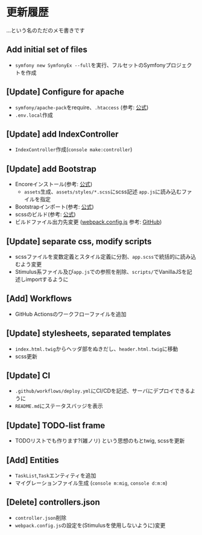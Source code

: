 # 更新履歴

…という名のただのメモ書きです

## Add initial set of files

 - `symfony new SymfonyEx --full`を実行、フルセットのSymfonyプロジェクトを作成

## [Update] Configure for apache

 - `symfony/apache-pack`をrequire、`.htaccess` (参考: [公式](https://symfony.com/doc/current/setup/web_server_configuration.html))
 - `.env.local`作成

## [Update] add IndexController

 - `IndexController`作成(`console make:controller`)

## [Update] add Bootstrap

 - Encoreインストール(参考: [公式](https://symfony.com/doc/current/frontend/encore/installation.html))
    - `assets`生成、`assets/styles/*.scss`にscss記述 `app.js`に読み込むファイルを指定
 - Bootstrapインポート(参考: [公式](https://symfony.com/doc/current/frontend/encore/bootstrap.html))
 - scssのビルド(参考: [公式](https://symfony.com/doc/current/the-fast-track/en/22-encore.html#leveraging-bootstrap))
 - ビルドファイル出力先変更 ([webpack.config.js](webpack.config.js#L13-L15) 参考: [GitHub](https://github.com/symfony/webpack-encore/issues/580))

## [Update] separate css, modify scripts

 - scssファイルを変数定義とスタイル定義に分割、`app.scss`で統括的に読み込むよう変更
 - Stimulus系ファイル及び`app.js`での参照を削除、`scripts/`でVanillaJSを記述しimportするように

## [Add] Workflows

 - GitHub Actionsのワークフローファイルを追加

## [Update] stylesheets, separated templates

 - `index.html.twig`からヘッダ部をぬきだし、`header.html.twig`に移動
 - scss更新

## [Update] CI

 - `.github/workflows/deploy.yml`にCI/CDを記述、サーバにデプロイできるように
 - `README.md`にステータスバッジを表示

## [Update] TODO-list frame

 - TODOリストでも作ります?(雑ノリ) という思想のもとtwig, scssを更新

## [Add] Entities

 - `TaskList`,`Task`エンティティを追加
 - マイグレーションファイル生成 (`console m:mig`, `console d:m:m`)

## [Delete] controllers.json

 - `controller.json`削除
 - `webpack.config.js`の設定を(Stimulusを使用しないように)変更
